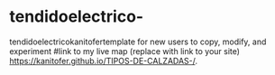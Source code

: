 # tendidoelectrico-
tendidoelectricokanitofertemplate for new users to copy, modify, and experiment
#link to my live map (replace with link to your site)
https://kanitofer.github.io/TIPOS-DE-CALZADAS-/.

